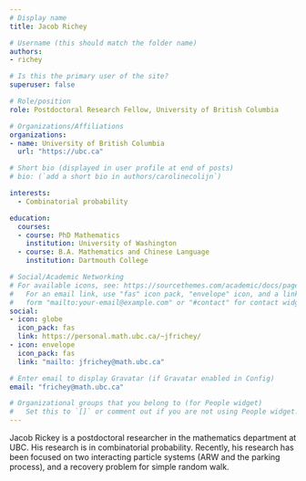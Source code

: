 ```yaml
---
# Display name
title: Jacob Richey

# Username (this should match the folder name)
authors:
- richey

# Is this the primary user of the site?
superuser: false

# Role/position
role: Postdoctoral Research Fellow, University of British Columbia

# Organizations/Affiliations
organizations:
- name: University of British Columbia
  url: "https://ubc.ca"

# Short bio (displayed in user profile at end of posts)
# bio: (`add a short bio in authors/carolinecolijn`)

interests:
  - Combinatorial probability

education:
  courses:
  - course: PhD Mathematics
    institution: University of Washington
  - course: B.A. Mathematics and Chinese Language
    institution: Dartmouth College

# Social/Academic Networking
# For available icons, see: https://sourcethemes.com/academic/docs/page-builder/#icons
#   For an email link, use "fas" icon pack, "envelope" icon, and a link in the
#   form "mailto:your-email@example.com" or "#contact" for contact widget.
social:
- icon: globe
  icon_pack: fas
  link: https://personal.math.ubc.ca/~jfrichey/
- icon: envelope
  icon_pack: fas
  link: "mailto: jfrichey@math.ubc.ca"

# Enter email to display Gravatar (if Gravatar enabled in Config)
email: "frichey@math.ubc.ca"

# Organizational groups that you belong to (for People widget)
#   Set this to `[]` or comment out if you are not using People widget.
---
```

Jacob Rickey is a postdoctoral researcher in the mathematics department at UBC.
His research is in combinatorial probability. Recently, his research has been
focused on two interacting particle systems (ARW and the parking process), and a
recovery problem for simple random walk.

